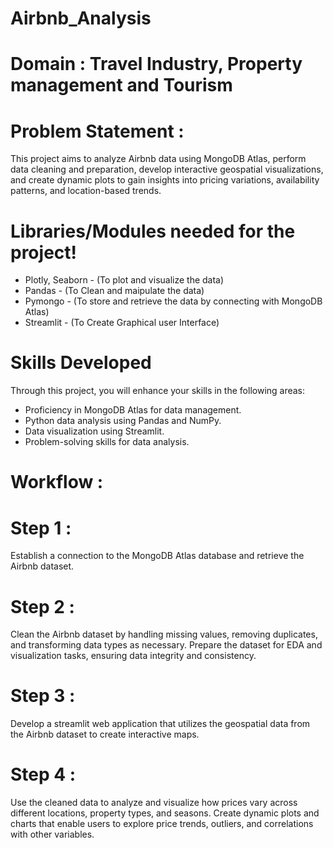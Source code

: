 # Airbnb_Analysis
# Domain : Travel Industry, Property management and Tourism
# Problem Statement :
This project aims to analyze Airbnb data using MongoDB Atlas, perform data cleaning and preparation, develop interactive geospatial visualizations, and create dynamic plots to gain insights into pricing variations, availability patterns, and location-based trends.
# Libraries/Modules needed for the project!
* Plotly, Seaborn - (To plot and visualize the data)
* Pandas - (To Clean and maipulate the data)
* Pymongo - (To store and retrieve the data by connecting with MongoDB Atlas)
* Streamlit - (To Create Graphical user Interface)
# Skills Developed
Through this project, you will enhance your skills in the following areas:

* Proficiency in MongoDB Atlas for data management.
* Python data analysis using Pandas and NumPy.
* Data visualization using Streamlit.
* Problem-solving skills for data analysis.

# Workflow :
# Step 1 :
Establish a connection to the MongoDB Atlas database and retrieve the Airbnb dataset.

# Step 2 :
Clean the Airbnb dataset by handling missing values, removing duplicates, and transforming data types as necessary. Prepare the dataset for EDA and visualization tasks, ensuring data integrity and consistency.

# Step 3 :
Develop a streamlit web application that utilizes the geospatial data from the Airbnb dataset to create interactive maps.

# Step 4 :
Use the cleaned data to analyze and visualize how prices vary across different locations, property types, and seasons. Create dynamic plots and charts that enable users to explore price trends, outliers, and correlations with other variables.


